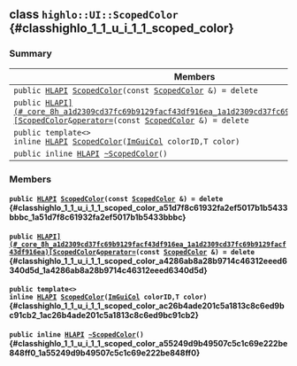 ## class `highlo::UI::ScopedColor` {#classhighlo_1_1_u_i_1_1_scoped_color}

### Summary

 Members                        | Descriptions                                
--------------------------------|---------------------------------------------
`public `[`HLAPI`](#_core_8h_a1d2309cd37fc69b9129facf43df916ea_1a1d2309cd37fc69b9129facf43df916ea)` `[`ScopedColor`](#classhighlo_1_1_u_i_1_1_scoped_color_a51d7f8c61932fa2ef5017b1b5433bbbc_1a51d7f8c61932fa2ef5017b1b5433bbbc)`(const `[`ScopedColor`](#classhighlo_1_1_u_i_1_1_scoped_color)` &) = delete` | 
`public `[`HLAPI](#_core_8h_a1d2309cd37fc69b9129facf43df916ea_1a1d2309cd37fc69b9129facf43df916ea)[ScopedColor`](#classhighlo_1_1_u_i_1_1_scoped_color)` & `[`operator=`](#classhighlo_1_1_u_i_1_1_scoped_color_a4286ab8a28b9714c46312eeed6340d5d_1a4286ab8a28b9714c46312eeed6340d5d)`(const `[`ScopedColor`](#classhighlo_1_1_u_i_1_1_scoped_color)` &) = delete` | 
`public template<>`  <br/>`inline `[`HLAPI`](#_core_8h_a1d2309cd37fc69b9129facf43df916ea_1a1d2309cd37fc69b9129facf43df916ea)` `[`ScopedColor`](#classhighlo_1_1_u_i_1_1_scoped_color_ac26b4ade201c5a1813c8c6ed9bc91cb2_1ac26b4ade201c5a1813c8c6ed9bc91cb2)`(`[`ImGuiCol`](#_im_gui_2imgui_8h_a1b0467ec582e731ae6292fef726fb5fe_1a1b0467ec582e731ae6292fef726fb5fe)` colorID,T color)` | 
`public inline `[`HLAPI`](#_core_8h_a1d2309cd37fc69b9129facf43df916ea_1a1d2309cd37fc69b9129facf43df916ea)` `[`~ScopedColor`](#classhighlo_1_1_u_i_1_1_scoped_color_a55249d9b49507c5c1c69e222be848ff0_1a55249d9b49507c5c1c69e222be848ff0)`()` | 

### Members

#### `public `[`HLAPI`](#_core_8h_a1d2309cd37fc69b9129facf43df916ea_1a1d2309cd37fc69b9129facf43df916ea)` `[`ScopedColor`](#classhighlo_1_1_u_i_1_1_scoped_color_a51d7f8c61932fa2ef5017b1b5433bbbc_1a51d7f8c61932fa2ef5017b1b5433bbbc)`(const `[`ScopedColor`](#classhighlo_1_1_u_i_1_1_scoped_color)` &) = delete` {#classhighlo_1_1_u_i_1_1_scoped_color_a51d7f8c61932fa2ef5017b1b5433bbbc_1a51d7f8c61932fa2ef5017b1b5433bbbc}

#### `public `[`HLAPI](#_core_8h_a1d2309cd37fc69b9129facf43df916ea_1a1d2309cd37fc69b9129facf43df916ea)[ScopedColor`](#classhighlo_1_1_u_i_1_1_scoped_color)` & `[`operator=`](#classhighlo_1_1_u_i_1_1_scoped_color_a4286ab8a28b9714c46312eeed6340d5d_1a4286ab8a28b9714c46312eeed6340d5d)`(const `[`ScopedColor`](#classhighlo_1_1_u_i_1_1_scoped_color)` &) = delete` {#classhighlo_1_1_u_i_1_1_scoped_color_a4286ab8a28b9714c46312eeed6340d5d_1a4286ab8a28b9714c46312eeed6340d5d}

#### `public template<>`  <br/>`inline `[`HLAPI`](#_core_8h_a1d2309cd37fc69b9129facf43df916ea_1a1d2309cd37fc69b9129facf43df916ea)` `[`ScopedColor`](#classhighlo_1_1_u_i_1_1_scoped_color_ac26b4ade201c5a1813c8c6ed9bc91cb2_1ac26b4ade201c5a1813c8c6ed9bc91cb2)`(`[`ImGuiCol`](#_im_gui_2imgui_8h_a1b0467ec582e731ae6292fef726fb5fe_1a1b0467ec582e731ae6292fef726fb5fe)` colorID,T color)` {#classhighlo_1_1_u_i_1_1_scoped_color_ac26b4ade201c5a1813c8c6ed9bc91cb2_1ac26b4ade201c5a1813c8c6ed9bc91cb2}

#### `public inline `[`HLAPI`](#_core_8h_a1d2309cd37fc69b9129facf43df916ea_1a1d2309cd37fc69b9129facf43df916ea)` `[`~ScopedColor`](#classhighlo_1_1_u_i_1_1_scoped_color_a55249d9b49507c5c1c69e222be848ff0_1a55249d9b49507c5c1c69e222be848ff0)`()` {#classhighlo_1_1_u_i_1_1_scoped_color_a55249d9b49507c5c1c69e222be848ff0_1a55249d9b49507c5c1c69e222be848ff0}

